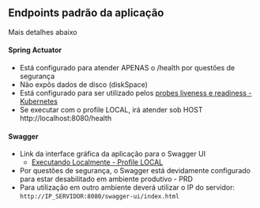 ## Endpoints padrão da aplicação

Mais detalhes abaixo

#### Spring Actuator

- Está configurado para atender APENAS o /health por questões de segurança
- Não expõs dados de disco (diskSpace)
- Está configurado para ser utilizado pelos [probes liveness e readiness - Kubernetes](https://kubernetes.io/docs/tasks/configure-pod-container/configure-liveness-readiness-startup-probes/)
- Se executar com o profile LOCAL, irá atender sob HOST http://localhost:8080/health

#### Swagger

- Link da interface gráfica da aplicação para o Swagger UI
  - [Executando Localmente - Profile LOCAL](http://localhost:8080/srv-kit-springboot/swagger-ui/index.html)
- Por questões de segurança, o Swagger está devidamente configurado para estar desabilitado em ambiente produtivo - PRD
- Para utilização em outro ambiente deverá utilizar o IP do servidor: `http://IP_SERVIDOR:8080/swagger-ui/index.html`
